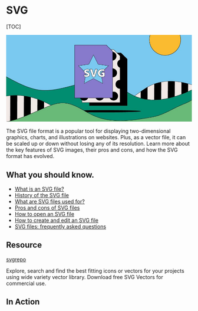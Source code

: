 # SVG

[TOC]



![SVG marquee image](../../../../../Assets/Pics/hero-svg.jpeg)



The SVG file format is a popular tool for displaying two-dimensional graphics, charts, and illustrations on websites. Plus, as a vector file, it can be scaled up or down without losing any of its resolution. Learn more about the key features of SVG images, their pros and cons, and how the SVG format has evolved.

## What you should know.

- [What is an SVG file?](https://www.adobe.com/creativecloud/file-types/image/vector/svg-file.html#svg)
- [History of the SVG file](https://www.adobe.com/creativecloud/file-types/image/vector/svg-file.html#history)
- [What are SVG files used for?](https://www.adobe.com/creativecloud/file-types/image/vector/svg-file.html#used)
- [Pros and cons of SVG files](https://www.adobe.com/creativecloud/file-types/image/vector/svg-file.html#pros_cons)
- [How to open an SVG file](https://www.adobe.com/creativecloud/file-types/image/vector/svg-file.html#open)
- [How to create and edit an SVG file](https://www.adobe.com/creativecloud/file-types/image/vector/svg-file.html#create)
- [SVG files: frequently asked questions](https://www.adobe.com/creativecloud/file-types/image/vector/svg-file.html#faq)



## Resource

[svgrepo](https://www.svgrepo.com)

Explore, search and find the best fitting icons or vectors for your projects using wide variety vector library. Download free SVG Vectors for commercial use.

## In Action

